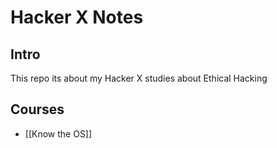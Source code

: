 # Hacker X Notes
## Intro
This repo its about my Hacker X studies about Ethical Hacking

## Courses
- [[Know the OS]]